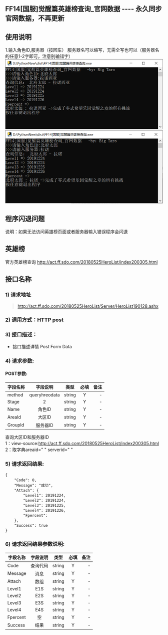 ## FF14[国服]觉醒篇英雄榜查询_官网数据   ----  永久同步官网数据，不再更新  
## 使用说明
1.输入角色ID,服务器（按回车） 
服务器名可以缩写，无需全写也可以（服务器名的任意1-2字即可，注意别输错字）  
 ![运行实况1](https://github.com/itholl/PythonNew/blob/master/FF14yxb/%E7%A4%BA%E4%BE%8B1.png)      
 ![运行实况2](https://github.com/itholl/PythonNew/blob/master/FF14yxb/%E7%A4%BA%E4%BE%8B2.png)   
 

## 程序闪退问题  
说明：如果无法访问英雄榜页面或者服务器输入错误程序会闪退    

## 英雄榜 
官方英雄榜查询 http://act.ff.sdo.com/20180525HeroList/index200305.html  



## 接口名称

### 1) 请求地址

>http://act.ff.sdo.com/20180525HeroList/Server/HeroList190128.ashx

### 2) 调用方式：HTTP post

### 3) 接口描述：

* 接口描述详情 Post Form Data  

### 4) 请求参数:


#### POST参数:
|字段名称       |字段说明         |类型            |必填            |备注     |
| -------------|:--------------:|:--------------:|:--------------:| ------:|
|method|queryhreodata|string|Y|-|
|Stage|2|string|Y|-|
|Name|角色ID|string|Y|-|
|AreaId|大区ID|string|Y|-|
|GroupId|服务器ID|string|Y|-|

查询大区ID和服务器ID  
1：view-source:http://act.ff.sdo.com/20180525HeroList/index200305.html  
2：取字典areaid=" " serverid=" "  

### 5) 请求返回结果:

```
{
    "Code": 0,
    "Message": "成功",
    "Attach": {
        "Level1": 20191224,
        "Level2": 20191224,
        "Level3": 20191225,
        "Level4": 20191226,
        "Fpercent": 
    },
    "Success": true
}
```


### 6) 请求返回结果参数说明:
|字段名称       |字段说明         |类型            |必填            |备注     |
| -------------|:--------------:|:--------------:|:--------------:| ------:|
|Code|查询代码|string|Y|-|
|Message|消息|string|Y|-|
|Attach|数组|string|Y|-|
|Level1|E1S|string|Y|-|
|Level2|E2S|string|Y|-|
|Level3|E3S|string|Y|-|
|Level4|E4S|string|Y|-|
|Fpercent|空|string|Y|-|
|Success|结果|string|Y|-|

